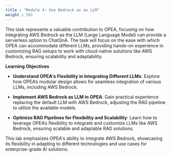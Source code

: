 ```yaml
---
title : "Module 4: Use Bedrock as an LLM"
weight : 501
---
```


This task represents a valuable contribution to OPEA, focusing on how integrating AWS Bedrock as the LLM (Large Language Model) can provide a serverless option to ChatQnA. The task will focus on the ease with which OPEA can accommodate different LLMs, providing hands-on experience in customizing RAG setups to work with cloud-native solutions like AWS Bedrock, ensuring scalability and adaptability.

**Learning Objectives**

- **Understand OPEA's Flexibility in Integrating Different LLMs**: Explore how OPEA’s modular design allows for seamless integration of various LLMs, including AWS Bedrock.

- **Implement AWS Bedrock as LLM in OPEA**: Gain practical experience replacing the default LLM with AWS Bedrock, adjusting the RAG pipeline to utilize the available models.

- **Optimize RAG Pipelines for Flexibility and Scalability**: Learn how to leverage OPEA’s flexibility to integrate and customize LLMs like AWS Bedrock, ensuring scalable and adaptable RAG solutions.

This lab emphasizes OPEA's ability to integrate AWS Bedrock, showcasing its flexibility in adapting to different technologies and use cases for enterprise-grade AI solutions.

